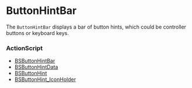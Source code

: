 # ButtonHintBar
The `ButtonHintBar` displays a bar of button hints, which could be controller buttons or keyboard keys.

### ActionScript
- [BSButtonHintBar](../scripts/shared-as3-BSButtonHintBar.md)
- [BSButtonHintData](../scripts/shared-as3-BSButtonHintData.md)
- [BSButtonHint](../scripts/shared-as3-BSButtonHint.md)
- [BSButtonHint_IconHolder](../scripts/shared-as3-BSButtonHint_IconHolder.md)

